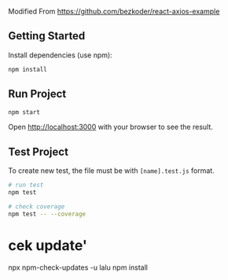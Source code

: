 Modified From https://github.com/bezkoder/react-axios-example
## Getting Started

Install dependencies (use npm):

```sh
npm install
```

## Run Project

```sh
npm start
```

Open [http://localhost:3000](http://localhost:3000) with your browser to see the result.

## Test Project

To create new test, the file must be with `[name].test.js` format.
```sh
# run test
npm test

# check coverage
npm test -- --coverage
```
# cek update'
npx npm-check-updates -u
lalu npm install